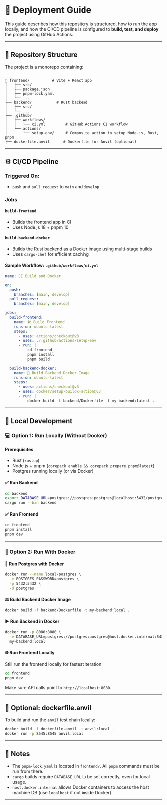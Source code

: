 # 🚀 Deployment Guide

This guide describes how this repository is structured, how to run the app locally, and how the CI/CD pipeline is configured to **build, test, and deploy** the project using GitHub Actions.

---

## 📁 Repository Structure

The project is a monorepo containing:

```
.
📄 frontend/          # Vite + React app
│   ├── src/
│   ├── package.json
│   ├── pnpm-lock.yaml
│   └── ...
├── backend/           # Rust backend
│   ├── src/
│   └── ...
├── .github/
│   ├── workflows/
│   │   └── ci.yml         # GitHub Actions CI workflow
│   └── actions/
│       └── setup-env/     # Composite action to setup Node.js, Rust, pnpm
├── dockerfile.anvil      # Dockerfile for Anvil (optional)
```

---

## ⚙️ CI/CD Pipeline

### Triggered On:

* `push` and `pull_request` to `main` and `develop`

### Jobs

#### `build-frontend`

* Builds the frontend app in CI
* Uses Node.js 18 + pnpm 10

#### `build-backend-docker`

* Builds the Rust backend as a Docker image using multi-stage builds
* Uses `cargo-chef` for efficient caching

#### Sample Workflow: `.github/workflows/ci.yml`

```yaml
name: CI Build and Docker

on:
  push:
    branches: [main, develop]
  pull_request:
    branches: [main, develop]

jobs:
  build-frontend:
    name: 🛠️ Build Frontend
    runs-on: ubuntu-latest
    steps:
      - uses: actions/checkout@v3
      - uses: ./.github/actions/setup-env
      - run: |
          cd frontend
          pnpm install
          pnpm build

  build-backend-docker:
    name: 🐳 Build Backend Docker Image
    runs-on: ubuntu-latest
    steps:
      - uses: actions/checkout@v3
      - uses: docker/setup-buildx-action@v3
      - run: |
          docker build -f backend/Dockerfile -t my-backend:latest .
```

---

## 💪 Local Development

### 💻 Option 1: Run Locally (Without Docker)

#### Prerequisites

* Rust (`rustup`)
* Node.js + pnpm (`corepack enable && corepack prepare pnpm@latest`)
* Postgres running locally (or via Docker)

#### ✅ Run Backend

```bash
cd backend
export DATABASE_URL=postgres://postgres:postgres@localhost:5432/postgres
cargo run --bin backend
```

#### ✅ Run Frontend

```bash
cd frontend
pnpm install
pnpm dev
```

---

### 🐳 Option 2: Run With Docker

#### 🐘 Run Postgres with Docker

```bash
docker run --name local-postgres \
  -e POSTGRES_PASSWORD=postgres \
  -p 5432:5432 \
  -d postgres
```

#### ⚖️ Build Backend Docker Image

```bash
docker build -f backend/Dockerfile -t my-backend:local .
```

#### ▶️ Run Backend in Docker

```bash
docker run -p 8080:8080 \
  -e DATABASE_URL=postgres://postgres:postgres@host.docker.internal:5432/postgres \
  my-backend:local
```

#### 🌐 Run Frontend Locally

Still run the frontend locally for fastest iteration:

```bash
cd frontend
pnpm dev
```

Make sure API calls point to `http://localhost:8080`.

---

## 🧱 Optional: dockerfile.anvil

To build and run the `anvil` test chain locally:

```bash
docker build -f dockerfile.anvil -t anvil:local .
docker run -p 8545:8545 anvil:local
```

---

## 📌 Notes

* The `pnpm-lock.yaml` is located in `frontend/`. All `pnpm` commands must be run from there.
* `cargo` builds require `DATABASE_URL` to be set correctly, even for local usage.
* `host.docker.internal` allows Docker containers to access the host machine DB (use `localhost` if not inside Docker).

---
